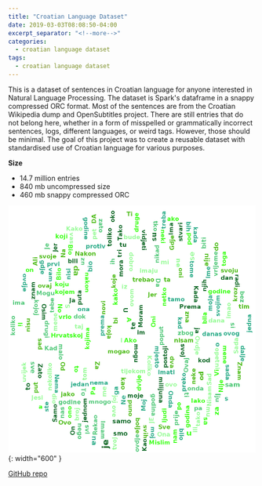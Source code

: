 ```yaml
---
title: "Croatian Language Dataset"
date: 2019-03-03T08:08:50-04:00
excerpt_separator: "<!--more-->"
categories:
  - croatian language dataset
tags:
  - croatian language dataset
---
```


This is a dataset of sentences in Croatian language for anyone interested in Natural Language Processing. The dataset is Spark's dataframe in a snappy compressed ORC format. Most of the sentences are from the Croatian Wikipedia dump and OpenSubtitles project. There are still entries that do not belong here, whether in a form of misspelled or grammatically incorrect sentences, logs, different languages, or weird tags. However, those should be minimal. The goal of this project was to create a reusable dataset with standardised use of Croatian language for various purposes.

**Size**
* 14.7 million entries  
* 840 mb uncompressed size  
* 460 mb snappy compressed ORC  

![alt text](https://raw.githubusercontent.com/matkosoric/Croatian-Language-Dataset/master/wordcloud.png?raw=true "Title"){: width="600" }

<!--more-->

[GitHub repo](https://github.com/matkosoric/Croatian-Language-Dataset/tree/master/sentences.snappy.orc)

